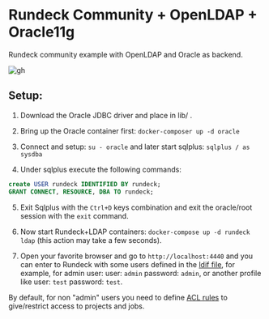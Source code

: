 # Rundeck Community + OpenLDAP + Oracle11g

Rundeck community example with OpenLDAP and Oracle as backend.

![gh](https://user-images.githubusercontent.com/51376003/129082445-793fc6b4-905d-4401-823e-3c9355693707.jpg)

## Setup:

1) Download the Oracle JDBC driver and place in lib/ .

2) Bring up the Oracle container first: `docker-composer up -d oracle`

3) Connect and setup: `su - oracle` and later start sqlplus: `sqlplus / as sysdba`

4) Under sqlplus execute the following commands:

```sql
create USER rundeck IDENTIFIED BY rundeck;
GRANT CONNECT, RESOURCE, DBA TO rundeck;
```

5) Exit Sqlplus with the `Ctrl+D` keys combination and exit the oracle/root session with the `exit` command.

6) Now start Rundeck+LDAP containers: `docker-compose up -d rundeck ldap` (this action may take a few seconds).

7) Open your favorite browser and go to `http://localhost:4440` and you can enter to Rundeck with some users defined in the [ldif file](https://github.com/rundeck/docker-zoo/blob/master/ldap/ldif/50-bootstrap.ldif), for example, for admin user: user: `admin` password: `admin`, or another profile like user: `test` password: `test`.

By default, for non "admin" users you need to define [ACL rules](https://docs.rundeck.com/docs/manual/document-format-reference/aclpolicy-v10.html#aclpolicy) to give/restrict access to projects and jobs.

